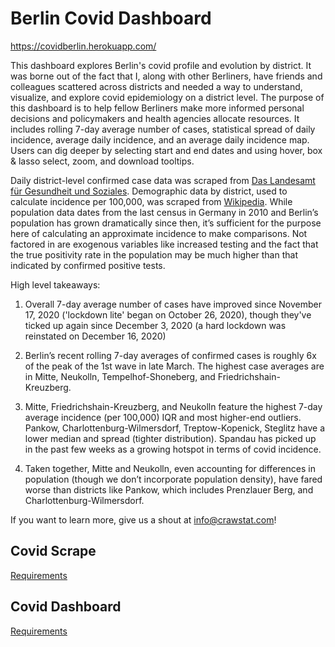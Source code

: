 # Berlin Covid Dashboard

https://covidberlin.herokuapp.com/

This dashboard explores Berlin's covid profile and evolution by district. It was borne out of the fact that I, along with other Berliners, have friends and colleagues scattered across districts and needed a way to understand, visualize, and explore covid epidemiology on a district level. The purpose of this dashboard is to help fellow Berliners make more informed personal decisions and policymakers and health agencies allocate resources. It includes rolling 7-day average number of cases, statistical spread of daily incidence, average daily incidence, and an average daily incidence map. Users can dig deeper by selecting start and end dates and using hover, box & lasso select, zoom, and download tooltips.

Daily district-level confirmed case data was scraped from [Das Landesamt für Gesundheit und Soziales](https://www.berlin.de/lageso/gesundheit/infektionsepidemiologie-infektionsschutz/corona/tabelle-bezirke-gesamtuebersicht/). Demographic data by district, used to calculate incidence per 100,000, was scraped from [Wikipedia](https://en.wikipedia.org/wiki/Demographics_of_Berlin). While population data dates from the last census in Germany in 2010 and Berlin’s population has grown dramatically since then, it’s sufficient for the purpose here of calculating an approximate incidence to make comparisons. Not factored in are exogenous variables like increased testing and the fact that the true positivity rate in the population may be much higher than that indicated by confirmed positive tests.

High level takeaways:

1) Overall 7-day average number of cases have improved since November 17, 2020 ('lockdown lite' began on October 26, 2020), though they've ticked up again since December 3, 2020 (a hard lockdown was reinstated on December 16, 2020)

2) Berlin’s recent rolling 7-day averages of confirmed cases is roughly 6x of the peak of the 1st wave in late March. The highest case averages are in Mitte, Neukolln, Tempelhof-Shoneberg, and Friedrichshain-Kreuzberg.

3) Mitte, Friedrichshain-Kreuzberg, and Neukolln feature the highest 7-day average incidence (per 100,000) IQR and most higher-end outliers. Pankow, Charlottenburg-Wilmersdorf, Treptow-Kopenick, Steglitz have a lower median and spread (tighter distribution). Spandau has picked up in the past few weeks as a growing hotspot in terms of covid incidence.

4) Taken together, Mitte and Neukolln, even accounting for differences in population (though we don’t incorporate population density), have fared worse than districts like Pankow, which includes Prenzlauer Berg, and Charlottenburg-Wilmersdorf.

If you want to learn more, give us a shout at info@crawstat.com!

## Covid Scrape

[Requirements](https://github.com/hrishipoola/berlin_covid_dashboard/blob/main/covid%20dashboard/requirements.txt)


## Covid Dashboard

[Requirements](https://github.com/hrishipoola/berlin_covid_dashboard/blob/main/covid%20dashboard/requirements.txt)

